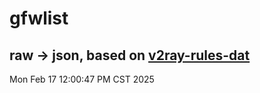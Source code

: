 # gfwlist
## raw -> json, based on [v2ray-rules-dat](https://github.com/Loyalsoldier/v2ray-rules-dat)
Mon Feb 17 12:00:47 PM CST 2025

